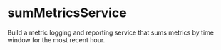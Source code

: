 # sumMetricsService
Build a metric logging and reporting service that sums metrics by time window for the most recent hour.

